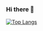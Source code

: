 ### Hi there 👋

[![Top Langs](https://github-readme-stats.vercel.app/api/top-langs/?username=Deniskinyua&layout=compact)](https://github.com/deniskinyua/github-readme-stats)
